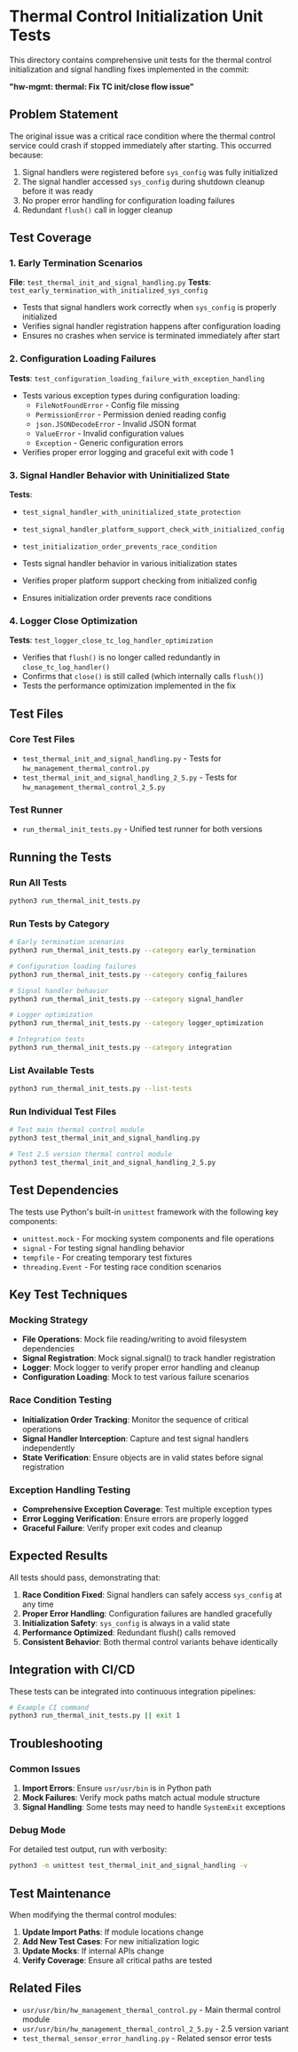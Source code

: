 # Thermal Control Initialization Unit Tests

This directory contains comprehensive unit tests for the thermal control initialization and signal handling fixes implemented in the commit:

**"hw-mgmt: thermal: Fix TC init/close flow issue"**

## Problem Statement

The original issue was a critical race condition where the thermal control service could crash if stopped immediately after starting. This occurred because:

1. Signal handlers were registered before `sys_config` was fully initialized
2. The signal handler accessed `sys_config` during shutdown cleanup before it was ready
3. No proper error handling for configuration loading failures
4. Redundant `flush()` call in logger cleanup

## Test Coverage

### 1. Early Termination Scenarios
**File**: `test_thermal_init_and_signal_handling.py`
**Tests**: `test_early_termination_with_initialized_sys_config`

- Tests that signal handlers work correctly when `sys_config` is properly initialized
- Verifies signal handler registration happens after configuration loading
- Ensures no crashes when service is terminated immediately after start

### 2. Configuration Loading Failures  
**Tests**: `test_configuration_loading_failure_with_exception_handling`

- Tests various exception types during configuration loading:
  - `FileNotFoundError` - Config file missing
  - `PermissionError` - Permission denied reading config
  - `json.JSONDecodeError` - Invalid JSON format
  - `ValueError` - Invalid configuration values
  - `Exception` - Generic configuration errors
- Verifies proper error logging and graceful exit with code 1

### 3. Signal Handler Behavior with Uninitialized State
**Tests**: 
- `test_signal_handler_with_uninitialized_state_protection`
- `test_signal_handler_platform_support_check_with_initialized_config`
- `test_initialization_order_prevents_race_condition`

- Tests signal handler behavior in various initialization states
- Verifies proper platform support checking from initialized config
- Ensures initialization order prevents race conditions

### 4. Logger Close Optimization
**Tests**: `test_logger_close_tc_log_handler_optimization`

- Verifies that `flush()` is no longer called redundantly in `close_tc_log_handler()`
- Confirms that `close()` is still called (which internally calls `flush()`)
- Tests the performance optimization implemented in the fix

## Test Files

### Core Test Files
- `test_thermal_init_and_signal_handling.py` - Tests for `hw_management_thermal_control.py`
- `test_thermal_init_and_signal_handling_2_5.py` - Tests for `hw_management_thermal_control_2_5.py`

### Test Runner
- `run_thermal_init_tests.py` - Unified test runner for both versions

## Running the Tests

### Run All Tests
```bash
python3 run_thermal_init_tests.py
```

### Run Tests by Category
```bash
# Early termination scenarios
python3 run_thermal_init_tests.py --category early_termination

# Configuration loading failures
python3 run_thermal_init_tests.py --category config_failures

# Signal handler behavior
python3 run_thermal_init_tests.py --category signal_handler

# Logger optimization
python3 run_thermal_init_tests.py --category logger_optimization

# Integration tests
python3 run_thermal_init_tests.py --category integration
```

### List Available Tests
```bash
python3 run_thermal_init_tests.py --list-tests
```

### Run Individual Test Files
```bash
# Test main thermal control module
python3 test_thermal_init_and_signal_handling.py

# Test 2.5 version thermal control module  
python3 test_thermal_init_and_signal_handling_2_5.py
```

## Test Dependencies

The tests use Python's built-in `unittest` framework with the following key components:

- `unittest.mock` - For mocking system components and file operations
- `signal` - For testing signal handling behavior
- `tempfile` - For creating temporary test fixtures
- `threading.Event` - For testing race condition scenarios

## Key Test Techniques

### Mocking Strategy
- **File Operations**: Mock file reading/writing to avoid filesystem dependencies
- **Signal Registration**: Mock signal.signal() to track handler registration
- **Logger**: Mock logger to verify proper error handling and cleanup
- **Configuration Loading**: Mock to test various failure scenarios

### Race Condition Testing
- **Initialization Order Tracking**: Monitor the sequence of critical operations
- **Signal Handler Interception**: Capture and test signal handlers independently
- **State Verification**: Ensure objects are in valid states before signal registration

### Exception Handling Testing
- **Comprehensive Exception Coverage**: Test multiple exception types
- **Error Logging Verification**: Ensure errors are properly logged
- **Graceful Failure**: Verify proper exit codes and cleanup

## Expected Results

All tests should pass, demonstrating that:

1. **Race Condition Fixed**: Signal handlers can safely access `sys_config` at any time
2. **Proper Error Handling**: Configuration failures are handled gracefully  
3. **Initialization Safety**: `sys_config` is always in a valid state
4. **Performance Optimized**: Redundant flush() calls removed
5. **Consistent Behavior**: Both thermal control variants behave identically

## Integration with CI/CD

These tests can be integrated into continuous integration pipelines:

```bash
# Example CI command
python3 run_thermal_init_tests.py || exit 1
```

## Troubleshooting

### Common Issues

1. **Import Errors**: Ensure `usr/usr/bin` is in Python path
2. **Mock Failures**: Verify mock paths match actual module structure
3. **Signal Handling**: Some tests may need to handle `SystemExit` exceptions

### Debug Mode
For detailed test output, run with verbosity:
```bash
python3 -m unittest test_thermal_init_and_signal_handling -v
```

## Test Maintenance

When modifying the thermal control modules:

1. **Update Import Paths**: If module locations change
2. **Add New Test Cases**: For new initialization logic
3. **Update Mocks**: If internal APIs change
4. **Verify Coverage**: Ensure all critical paths are tested

## Related Files

- `usr/usr/bin/hw_management_thermal_control.py` - Main thermal control module
- `usr/usr/bin/hw_management_thermal_control_2_5.py` - 2.5 version variant
- `test_thermal_sensor_error_handling.py` - Related sensor error tests